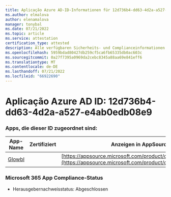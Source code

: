 ```yaml
---
title: Aplicação Azure AD-ID-Informationen für 12d736b4-dd63-4d2a-a527-e4ab0edb08e9
ms.author: elmalova
author: elenamalova
manager: tonybal
ms.date: 07/21/2022
ms.topic: article
ms.service: attestation
certification_type: attested
description: Alle verfügbaren Sicherheits- und Complianceinformationen für 12d736b4-dd63-4d2a-a527-e4ab0edb08e9.
ms.openlocfilehash: 5959bdad80427db259cf5ca6fb65335db0ac603c
ms.sourcegitcommit: 0a27f7395a0969da2cebc8345a88aa69e841eff6
ms.translationtype: MT
ms.contentlocale: de-DE
ms.lasthandoff: 07/21/2022
ms.locfileid: "66922690"
---
```

# <a name="azure-app-id-12d736b4-dd63-4d2a-a527-e4ab0edb08e9"></a>Aplicação Azure AD ID: 12d736b4-dd63-4d2a-a527-e4ab0edb08e9


### <a name="apps-associated-with-this-id"></a>Apps, die dieser ID zugeordnet sind:
| **App-Name** | **Zertifiziert** | **Anzeigen in AppSource** |
|--------------|---------------|-----------------------|
| [Glowbl](../forward/WA200004368.md) |  | [https://appsource.microsoft.com/product/office/WA200004368](https://appsource.microsoft.com/product/office/WA200004368) |

### <a name="microsoft-365-app-compliance-status"></a>Microsoft 365 App Compliance-Status
- Herausgebernachweisstatus: Abgeschlossen
